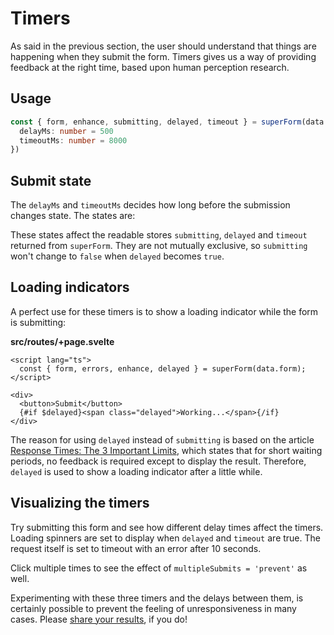 <script lang="ts">
	import Form from './Form.svelte'
  import Next from '$lib/Next.svelte'
  import Timers from '$lib/Timers.svelte'
	import SuperDebug from 'sveltekit-superforms/client/SuperDebug.svelte'
  import { concepts } from '$lib/navigation/sections'

	export let data;
</script>

# Timers

As said in the previous section, the user should understand that things are happening when they submit the form. Timers gives us a way of providing feedback at the right time, based upon human perception research.

## Usage

```ts
const { form, enhance, submitting, delayed, timeout } = superForm(data.form, {
  delayMs: number = 500
  timeoutMs: number = 8000
})
```

## Submit state

The `delayMs` and `timeoutMs` decides how long before the submission changes state. The states are:

<Timers />

These states affect the readable stores `submitting`, `delayed` and `timeout` returned from `superForm`. They are not mutually exclusive, so `submitting` won't change to `false` when `delayed` becomes `true`.

## Loading indicators

A perfect use for these timers is to show a loading indicator while the form is submitting:

**src/routes/+page.svelte**

```svelte
<script lang="ts">
  const { form, errors, enhance, delayed } = superForm(data.form);
</script>

<div>
  <button>Submit</button>
  {#if $delayed}<span class="delayed">Working...</span>{/if}
</div>
```

The reason for using `delayed` instead of `submitting` is based on the article [Response Times: The 3 Important Limits](https://www.nngroup.com/articles/response-times-3-important-limits/), which states that for short waiting periods, no feedback is required except to display the result. Therefore, `delayed` is used to show a loading indicator after a little while.

## Visualizing the timers

Try submitting this form and see how different delay times affect the timers. Loading spinners are set to display when `delayed` and `timeout` are true. The request itself is set to timeout with an error after 10 seconds.

Click multiple times to see the effect of `multipleSubmits = 'prevent'` as well.

<Form {data} />

Experimenting with these three timers and the delays between them, is certainly possible to prevent the feeling of unresponsiveness in many cases. Please [share your results](https://github.com/ciscoheat/sveltekit-superforms/discussions), if you do!

<Next section={concepts} />

